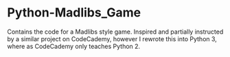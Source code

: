 # Python-Madlibs_Game
Contains the code for a Madlibs style game. Inspired and partially instructed by a similar project on CodeCademy, however I rewrote this into Python 3, where as CodeCademy only teaches Python 2.
